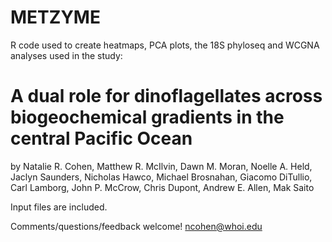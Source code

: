 # METZYME
R code used to create heatmaps, PCA plots, the 18S phyloseq and WCGNA analyses used in the study:

# A dual role for dinoflagellates across biogeochemical gradients in the central Pacific Ocean

by Natalie R. Cohen, Matthew R. McIlvin, Dawn M. Moran, Noelle A. Held, Jaclyn Saunders, Nicholas Hawco, Michael Brosnahan, Giacomo DiTullio, Carl Lamborg, John P. McCrow, Chris Dupont, Andrew E. Allen, Mak Saito

Input files are included.

Comments/questions/feedback welcome! ncohen@whoi.edu
